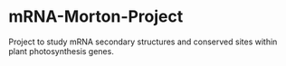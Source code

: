 # mRNA-Morton-Project
Project to study mRNA secondary structures and conserved sites within plant photosynthesis genes. 
